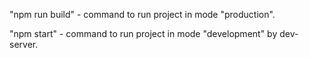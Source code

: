 "npm run build" - command to run project in mode "production".

"npm start" - command to run project in mode "development" by dev-server.